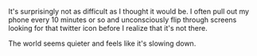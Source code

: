 It's surprisingly not as difficult as I thought it would be. I often pull out my phone
every 10 minutes or so and unconsciously flip through screens looking for that
twitter icon before I realize that it's not there.

The world seems quieter and feels like it's slowing down.
